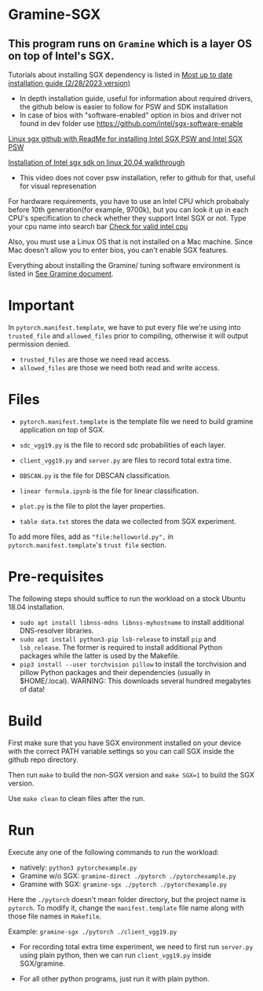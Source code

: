 # Gramine-SGX

## This program runs on `Gramine` which is a layer OS on top of Intel's SGX.

Tutorials about installing SGX dependency is listed in [Most up to date installation guide (2/28/2023 version)](https://download.01.org/intel-sgx/latest/linux-latest/docs/Intel_SGX_SW_Installation_Guide_for_Linux.pdf)
- In depth installation guide, useful for information about required drivers, the github below is easier to follow for PSW and SDK installation
- In case of bios with "software-enabled" option in bios and driver not found in dev folder use https://github.com/intel/sgx-software-enable

[Linux sgx github with ReadMe for installing Intel SGX PSW and Intel SGX PSW](https://github.com/intel/linux-sgx)

[Installation of Intel sgx sdk on linux 20.04 walkthrough](https://www.youtube.com/watch?v=X0YzzT4uAY4)
- This video does not cover psw installation, refer to github for that, useful for visual represenation

For hardware requirements, you have to use an Intel CPU which probabaly before 10th generation(for example, 9700k), but you can look it up in each CPU's specification to check whether they support Intel SGX or not. Type your cpu name into search bar [Check for valid intel cpu](https://ark.intel.com/content/www/us/en/ark/products/186604/intel-core-i79700k-processor-12m-cache-up-to-4-90-ghz.html)

Also, you must use a Linux OS that is not installed on a Mac machine. Since Mac doesn't allow you to enter bios, you can't enable SGX features.

Everything about installing the Gramine/ tuning software environment is listed in [See Gramine document](https://gramine.readthedocs.io/en/stable/index.html).

# Important

In `pytorch.manifest.template`, we have to put every file we're using into `trusted_file` and `allowed_files` prior to compiling, otherwise it will output permission denied.

- `trusted_files` are those we need read access.
- `allowed_files` are those we need both read and write access.

# Files

- `pytorch.manifest.template` is the template file we need to build gramine application on top of SGX.

- `sdc_vgg19.py` is the file to record sdc probabilities of each layer.

- `client_vgg19.py` and `server.py` are files to record total extra time.

- `DBSCAN.py` is the file for DBSCAN classification. 

- `linear formula.ipynb` is the file for linear classification.

- `plot.py` is the file to plot the layer properties.

- `table data.txt` stores the data we collected from SGX experiment.

To add more files, add as `"file:helloworld.py",` in `pytorch.manifest.template`'s `trust file` section.

# Pre-requisites

The following steps should suffice to run the workload on a stock Ubuntu 18.04
installation.

- `sudo apt install libnss-mdns libnss-myhostname` to install additional
  DNS-resolver libraries.
- `sudo apt install python3-pip lsb-release` to install `pip` and `lsb_release`.
  The former is required to install additional Python packages while the latter
  is used by the Makefile.
- `pip3 install --user torchvision pillow` to install the torchvision and pillow
  Python packages and their dependencies (usually in $HOME/.local). WARNING:
  This downloads several hundred megabytes of data!

# Build

First make sure that you have SGX environment installed on your device with the correct PATH variable settings so you can call SGX inside the github repo directory.

Then run `make` to build the non-SGX version and `make SGX=1` to build the SGX
version.

Use `make clean` to clean files after the run.

# Run

Execute any one of the following commands to run the workload:

- natively: `python3 pytorchexample.py`
- Gramine w/o SGX: `gramine-direct ./pytorch ./pytorchexample.py`
- Gramine with SGX: `gramine-sgx ./pytorch ./pytorchexample.py`

Here the `./pytorch` doesn't mean folder directory, but the project name is `pytorch`. To modify it, change the `manifest.template` file name along with those file names in `Makefile`.

Example: `gramine-sgx ./pytorch ./client_vgg19.py`

- For recording total extra time experiment, we need to first run `server.py` using plain python, then we can run `client_vgg19.py` inside SGX/gramine.

- For all other python programs, just run it with plain python.

